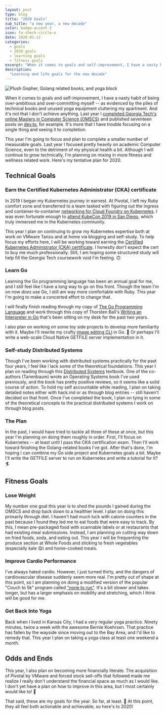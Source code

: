 ```yaml
---
layout: post
type: blog
title: "2020 Goals"
sub_title: "a new year, a new decade"
color: badge-accent-3
icon: fa-check-circle-o
date: 2020-01-12
categories:
  - goals
  - 2020 goals
  - learning goals
  - fitness goals
excerpt: "When it comes to goals and self-improvement, I have a nasty habit of being over-ambitious and over-committing myself -- as evidenced by the piles of technical books and unused yoga equipment cluttering my apartment. In this post I describe what goals, both technical and otherwise, that I will focus on for 2020."
description:
  "Learning and life goals for the new decade"
---
```


<div>
<img src="https://images.downey.io/blog/2020-goal-gopher.jpg" alt="Plush Gopher, Golang related books, and yoga block">
</div>

When it comes to goals and self-improvement, I have a nasty habit of being over-ambitious and over-committing myself -- as evidenced by the piles of technical books and unused yoga equipment cluttering my apartment. And it's not that I don't achieve anything. Last year I [completed Georgia Tech's online Masters in Computer Science (OMSCS)](https://downey.io/blog/graduated-georgia-tech-omscs/) and published seventeen posts on [dev.to](https://dev.to/), for example. It's more that I have trouble focusing on a single thing and seeing it to completion.

This year I'm going to focus and plan to complete a smaller number of measurable goals. Last year I focused pretty heavily on academic Computer Science, even to the detriment of my physical health a bit. Although I will continue to grow technically, I'm planning on mixing in more fitness and wellness related work. Here's my tentative plan for 2020.

## Technical Goals

### Earn the Certified Kubernetes Administrator (CKA) certificate
In 2019 I began my Kubernetes journey in earnest. At Pivotal, I left my Ruby comfort zone and transferred to a team tasked with figuring out the ingress and container-to-container [networking for Cloud Foundry on Kubernetes](https://github.com/cloudfoundry/cf-k8s-networking). I was even fortunate enough to [attend KubeCon 2019 in San Diego](https://downey.io/blog/kubecon-2019-takeaways/), which truly immersed me in the  Kubernetes community.

This year I plan on continuing to grow my Kubernetes expertise both at work on VMware Tanzu and at home via blogging and self-study. To help focus my efforts here, I will be working toward earning the [Certified Kubernetes Administrator (CKA) certificate](https://training.linuxfoundation.org/certification/certified-kubernetes-administrator-cka/). I honestly don't expect the cert to buy me much professionally. Still, I am hoping some structured study will help fill the Georgia Tech coursework void I'm feeling. 🙃

### Learn Go
Learning the Go programming language has been an annual goal for me, and I still feel like I have a long way to go on this front. Though the team I'm on now _does_ use Go, I still am way more comfortable with Ruby. This year I'm going to make a concerted effort to change that.

I will finally finish reading through my copy of [The Go Programming Language](https://amzn.to/2tSRTOx) and work through this copy of Thorsten Ball's [Writing an Interpreter in Go](https://amzn.to/36QinyD) that's been sitting on my desk for the past two years.

I also plan on working on some toy side projects to develop more familiarity with it. Maybe I'll rewrite my crufty [image editing CLI](https://github.com/tcdowney/mitty) in Go. 🤔 Or perhaps I'll write a web-scale Cloud Native GETFILE server implementation in it.

### Self-study Distributed Systems
Though I've been working with distributed systems practically for the past four years, I feel like I lack some of the theoretical foundations. This year I plan on reading through this [Distributed Systems](https://amzn.to/2sinrwG) textbook. One of the co-authors (Tanenbaum) wrote an Operating Systems book I've used previously, and the book has pretty positive reviews, so it seems like a solid course of action. To hold my self accountable while reading, I plan on taking detailed notes either with hack.md or as through blog entries -- still haven't decided on that front. Once I've completed the book, I plan on tying in some of the theoretical concepts to the practical distributed systems I work on through blog posts.

### The Plan

In the past, I would have tried to tackle all three of these at once, but this year I'm planning on doing them roughly in order. First, I'll focus on Kubernetes -- at least until I pass the CKA certification exam. Then I'll work toward finishing the Golang-related books I've got. After that's done, I'm hoping I can combine my Go side project and Kubernetes goals a bit. Maybe I'll write the GETFILE server to run on Kubernetes and write a tutorial for it? 🏄

## Fitness Goals

### Lose Weight
My number one goal this year is to shed the pounds I gained during the OMSCS and drop back down to a healthier level. I plan on doing this primarily through diet. I haven't had much luck with calorie counters in the past because I found they led me to eat foods that were easy to track. By this, I mean pre-packaged food with scannable labels or at restaurants that had existing meal submissions. Instead, I am planning on cutting way down on fried foods, soda, and eating out. This year I will be frequenting the produce section at Whole Foods and sticking to fresh vegetables (especially kale 😋) and home-cooked meals.

### Improve Cardio Performance
I've always hated cardio. However, I just turned thirty, and the dangers of cardiovascular disease suddenly seem more real. I'm pretty out of shape at this point, so I am planning on doing a modified version of the popular "Couch to 5k" program called ["none to run"](https://www.nonetorun.com/blog/couch-to-5k-running-plan-alternative). It's a bit slower and takes longer, but has a larger emphasis on mobility and stretching, which I think will be good for me.

### Get Back Into Yoga
Back when I lived in Kansas City, I had a very regular yoga practice. Ninety minutes, twice a week with the awesome Bernie Koehrsen. That practice has fallen by the wayside since moving out to the Bay Area, and I'd like to remedy that. This year I plan on taking a yoga class at least one weekend a month.

## Odds and Ends

This year, I also plan on becoming more financially literate. The acquisition of Pivotal by VMware and forced stock sell-offs that followed made me realize I really don't understand the financial space as much as I would like. I don't yet have a plan on how to improve in this area, but I most certainly would like to! 🤑

That said, these are my goals for the year. So far, at least. 😬  At this point, they all feel both actionable and achievable, so here's to 2020!
